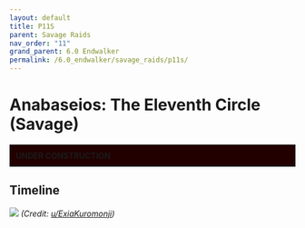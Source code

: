 ```yaml
---
layout: default
title: P11S
parent: Savage Raids
nav_order: "11"
grand_parent: 6.0 Endwalker
permalink: /6.0_endwalker/savage_raids/p11s/
---
```


# Anabaseios: The Eleventh Circle (Savage)

<div style="background-color: #200 ; padding: 10px; border: 1px solid;"><b>UNDER CONSTRUCTION</b></div>

## Timeline
![](https://preview.redd.it/gvazt7d9ngm91.png?width=1718&format=png&auto=webp&s=c04fcb786ac3df24733e4136cda2e927cf2727ce)
*(Credit: [u/ExiaKuromonji](https://www.reddit.com/r/ffxiv/comments/13xvne7/spoiler_64_p11s_timeline_and_abilities/))*
